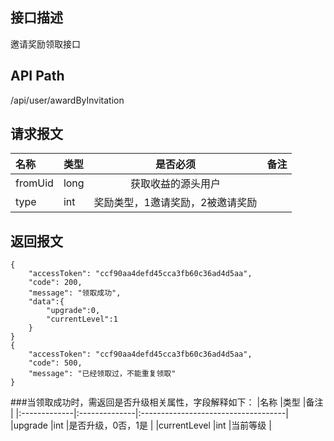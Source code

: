 ## 接口描述
邀请奖励领取接口

## API Path
/api/user/awardByInvitation

## 请求报文
|名称         |类型           |是否必须   |备注                                 |
|:-------------|:--------------|:---------:|:------------------------------------|
|fromUid	|long	|获取收益的源头用户	|
|type	|int	|奖励类型，1邀请奖励，2被邀请奖励	|

## 返回报文
    {
        "accessToken": "ccf90aa4defd45cca3fb60c36ad4d5aa",
        "code": 200,
        "message": "领取成功",
        "data":{
        	"upgrade":0,
        	"currentLevel":1
        }
    }
    {
        "accessToken": "ccf90aa4defd45cca3fb60c36ad4d5aa",
        "code": 500,
        "message": "已经领取过，不能重复领取"
    }
    
###当领取成功时，需返回是否升级相关属性，字段解释如下：
|名称	|类型	|备注	|
|:-------------|:--------------|:------------------------------------|
|upgrade	|int	|是否升级，0否，1是	|
|currentLevel	|int	|当前等级	|